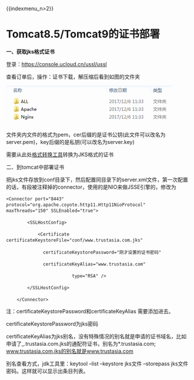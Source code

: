 {{indexmenu_n>2}}

# Tomcat8.5/Tomcat9的证书部署

**一、获取jks格式证书**

登录：<https://console.ucloud.cn/ussl/ussl>

查看订单后，操作：证书下载，解压缩后看到如图的文件夹

![](/images/install/文件.png)

文件夹内文件的格式为pem，cer后缀的是证书公钥(此文件可以改名为server.pem)，key后缀的是私钥(可以改名为server.key)

需要从此处[格式转换工具](/security/ussl/faq/certificateconvert)转换为JKS格式的证书

二、到tomcat中部署证书

把jks文件存放到conf目录下，然后配置同目录下的server.xml文件，第一次配置的话，有段被注释掉的connector，使用的是NIO来做JSSE引擎的，修改为

``` 
<Connector port="8443" protocol="org.apache.coyote.http11.Http11NioProtocol"  maxThreads="150" SSLEnabled="true">

        <SSLHostConfig>

            <Certificate certificateKeystoreFile="conf/www.trustasia.com.jks"

              certificateKeystorePassword="刚才设置的证书密码"

              certificateKeyAlias="www.trustasia.com"

                         type="RSA" />

        </SSLHostConfig>

    </Connector>

```

<wrap em> 注：certificateKeystorePassword和certificateKeyAlias
需要添加进去。</wrap>

certificateKeystorePassword为jks密码

certificateKeyAlias为jks别名，没有特殊情况的别名就是申请的证书域名，比如申请了\_.trustasia.com.jks的通配符证书，别名为\*.trustasia.com;
www.trustasia.com.jks的别名就是www.trustasia.com

别名查看方式，jdk工具里：keytool –list –keystore jks文件 –storepass
jks文件密码。这样就可以显示出条目列表。
